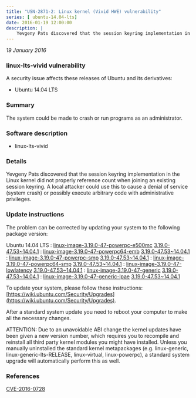 ```yaml
---
title: "USN-2871-2: Linux kernel (Vivid HWE) vulnerability"
series: [ ubuntu-14.04-lts]
date: 2016-01-19 12:00:00
description: |
    Yevgeny Pats discovered that the session keyring implementation in the Linux kernel did not properly reference count when joining an existing session keyring. A local attacker could use this to cause a denial of service (system crash) or possibly execute arbitrary code with administrative privileges. 
--- 
```

 
 

*19 January 2016*

### linux-lts-vivid vulnerability

A security issue affects these releases of Ubuntu and its derivatives:

* Ubuntu 14.04 LTS

### Summary

The system could be made to crash or run programs as an administrator. 

### Software description

* linux-lts-vivid 

### Details

Yevgeny Pats discovered that the session keyring implementation in the Linux kernel did not properly reference count when joining an existing session keyring. A local attacker could use this to cause a denial of service (system crash) or possibly execute arbitrary code with administrative privileges. 

### Update instructions

The problem can be corrected by updating your system to the following package version:

Ubuntu 14.04 LTS
 : [linux-image-3.19.0-47-powerpc-e500mc](https://launchpad.net/ubuntu/+source/linux-lts-vivid) <span> [3.19.0-47.53~14.04.1](https://launchpad.net/ubuntu/+source/linux-lts-vivid/3.19.0-47.53~14.04.1) </span> 
 : [linux-image-3.19.0-47-powerpc64-emb](https://launchpad.net/ubuntu/+source/linux-lts-vivid) <span> [3.19.0-47.53~14.04.1](https://launchpad.net/ubuntu/+source/linux-lts-vivid/3.19.0-47.53~14.04.1) </span> 
 : [linux-image-3.19.0-47-powerpc-smp](https://launchpad.net/ubuntu/+source/linux-lts-vivid) <span> [3.19.0-47.53~14.04.1](https://launchpad.net/ubuntu/+source/linux-lts-vivid/3.19.0-47.53~14.04.1) </span> 
 : [linux-image-3.19.0-47-powerpc64-smp](https://launchpad.net/ubuntu/+source/linux-lts-vivid) <span> [3.19.0-47.53~14.04.1](https://launchpad.net/ubuntu/+source/linux-lts-vivid/3.19.0-47.53~14.04.1) </span> 
 : [linux-image-3.19.0-47-lowlatency](https://launchpad.net/ubuntu/+source/linux-lts-vivid) <span> [3.19.0-47.53~14.04.1](https://launchpad.net/ubuntu/+source/linux-lts-vivid/3.19.0-47.53~14.04.1) </span> 
 : [linux-image-3.19.0-47-generic](https://launchpad.net/ubuntu/+source/linux-lts-vivid) <span> [3.19.0-47.53~14.04.1](https://launchpad.net/ubuntu/+source/linux-lts-vivid/3.19.0-47.53~14.04.1) </span> 
 : [linux-image-3.19.0-47-generic-lpae](https://launchpad.net/ubuntu/+source/linux-lts-vivid) <span> [3.19.0-47.53~14.04.1](https://launchpad.net/ubuntu/+source/linux-lts-vivid/3.19.0-47.53~14.04.1) </span> 

To update your system, please follow these instructions: [https://wiki.ubuntu.com/Security/Upgrades](https://wiki.ubuntu.com/Security/Upgrades).

After a standard system update you need to reboot your computer to make all the necessary changes.

ATTENTION: Due to an unavoidable ABI change the kernel updates have been given a new version number, which requires you to recompile and reinstall all third party kernel modules you might have installed. Unless you manually uninstalled the standard kernel metapackages (e.g. linux-generic, linux-generic-lts-RELEASE, linux-virtual, linux-powerpc), a standard system upgrade will automatically perform this as well. 

### References

 
 [CVE-2016-0728](http://people.ubuntu.com/~ubuntu-security/cve/CVE-2016-0728)
 


